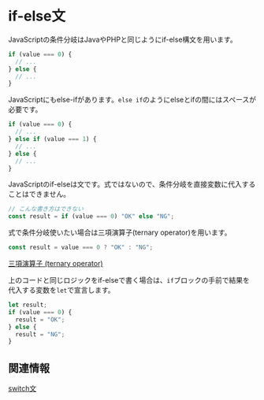 # if-else文

JavaScriptの条件分岐はJavaやPHPと同じようにif-else構文を用います。

```javascript
if (value === 0) {
  // ...
} else {
  // ...
}
```

JavaScriptにもelse-ifがあります。`else if`のようにelseとifの間にはスペースが必要です。

```javascript
if (value === 0) {
  // ...
} else if (value === 1) {
  // ...
} else {
  // ...
}
```

JavaScriptのif-elseは文です。式ではないので、条件分岐を直接変数に代入することはできません。

```javascript
// こんな書き方はできない
const result = if (value === 0) "OK" else "NG";
```

式で条件分岐使いたい場合は三項演算子(ternary operator)を用います。

```javascript
const result = value === 0 ? "OK" : "NG";
```

[三項演算子 (ternary operator)](ternary-operator.md)

上のコードと同じロジックをif-elseで書く場合は、`if`ブロックの手前で結果を代入する変数を`let`で宣言します。

```javascript
let result;
if (value === 0) {
  result = "OK";
} else {
  result = "NG";
}
```

## 関連情報

[switch文](switch.md)
